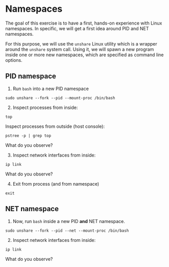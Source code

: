 # Namespaces

The goal of this exercise is to have a first, hands-on experience with Linux namespaces.
In specific, we will get a first idea around PID and NET namespaces. 

For this purpose, we will use the `unshare` Linux utility which is a wrapper around the `unshare` system call. 
Using it, we will spawn a new program inside one or more new namespaces, which are specified as command line options. 

## PID namespace

1. Run `bash` into a new PID namespace
  ```
  sudo unshare --fork --pid --mount-proc /bin/bash
  ```

2. Inspect processes from inside: 
  ```
  top
  ```
  
  Inspect processes from outside (host console):
  ```
  pstree -p | grep top
  ```
  What do you observe?
  
3. Inspect network interfaces from inside: 
  ```
  ip link
  ```
  What do you observe?
  
4. Exit from process (and from namespace)
  ```
  exit
  ```

## NET namespace
  
1. Now, run `bash` inside a new PID __and__ NET namespace. 
  ```
  sudo unshare --fork --pid --net --mount-proc /bin/bash
  ```
  
2. Inspect network interfaces from inside: 
  ```
  ip link
  ```
  What do you observe?
  
